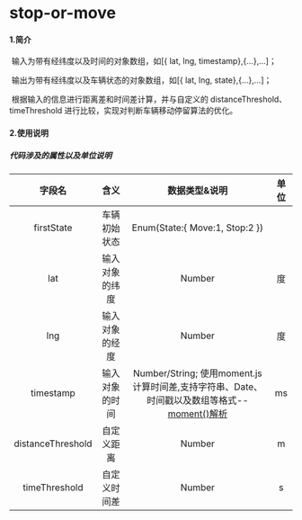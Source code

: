 # stop-or-move

#### 1.简介

​        输入为带有经纬度以及时间的对象数组，如[{ lat, lng, timestamp},{...},...]；

​        输出为带有经纬度以及车辆状态的对象数组，如[{ lat, lng, state},{...},...]；

​        根据输入的信息进行距离差和时间差计算，并与自定义的 distanceThreshold、timeThreshold 进行比较，实现对判断车辆移动停留算法的优化。



#### 2.使用说明

##### 代码涉及的属性以及单位说明

|      字段名       |      含义      |                        数据类型&说明                         | 单位 |
| :---------------: | :------------: | :----------------------------------------------------------: | :--: |
|    firstState     |  车辆初始状态  |                Enum(State:{ Move:1, Stop:2 })                |      |
|        lat        | 输入对象的纬度 |                            Number                            |  度  |
|        lng        | 输入对象的经度 |                            Number                            |  度  |
|     timestamp     | 输入对象的时间 | Number/String; 使用moment.js计算时间差,支持字符串、Date、时间戳以及数组等格式--[moment()解析](http://momentjs.cn/docs/#/parsing/) |  ms  |
| distanceThreshold |   自定义距离   |                            Number                            |  m   |
|   timeThreshold   |  自定义时间差  |                            Number                            |  s   |